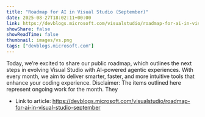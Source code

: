 ```yaml
---
title: "Roadmap for AI in Visual Studio (September)"
date: 2025-08-27T18:02:11+00:00
link: https://devblogs.microsoft.com/visualstudio/roadmap-for-ai-in-visual-studio-september
showShare: false
showReadTime: false
thumbnail: images/vs.png
tags: ["devblogs.microsoft.com"]
---
```

Today, we’re excited to share our public roadmap, which outlines the next steps in evolving Visual Studio with AI-powered agentic experiences. With every month, we aim to deliver smarter, faster, and more intuitive tools that enhance your coding experience. Disclaimer: The items outlined here represent ongoing work for the month. They

- Link to article: https://devblogs.microsoft.com/visualstudio/roadmap-for-ai-in-visual-studio-september